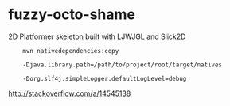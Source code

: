 fuzzy-octo-shame
================

2D Platformer skeleton built with LJWJGL and Slick2D

        mvn nativedependencies:copy

        -Djava.library.path=/path/to/project/root/target/natives
        
        -Dorg.slf4j.simpleLogger.defaultLogLevel=debug

http://stackoverflow.com/a/14545138